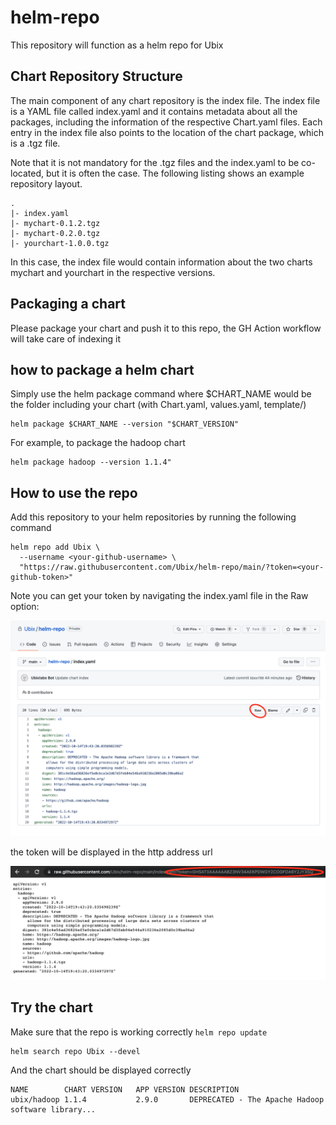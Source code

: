 # helm-repo

This repository will function as a helm repo for Ubix

## Chart Repository Structure
The main component of any chart repository is the index file. The index file is a YAML file called index.yaml and it contains metadata about all the packages, including the information of the respective Chart.yaml files. Each entry in the index file also points to the location of the chart package, which is a .tgz file.

Note that it is not mandatory for the .tgz files and the index.yaml to be co-located, but it is often the case. The following listing shows an example repository layout.

```
.
|- index.yaml
|- mychart-0.1.2.tgz
|- mychart-0.2.0.tgz
|- yourchart-1.0.0.tgz
```

In this case, the index file would contain information about the two charts mychart and yourchart in the respective versions. 

## Packaging a chart

Please package your chart and push it to this repo, the GH Action workflow will take care of indexing it

## how to package a helm chart
Simply use the helm package command where $CHART_NAME would be the folder including your chart (with Chart.yaml, values.yaml, template/)
```
helm package $CHART_NAME --version "$CHART_VERSION"
```

For example, to package the hadoop chart
```
helm package hadoop --version 1.1.4"
```

## How to use the repo
Add this repository to your helm repositories by running the following command

```
helm repo add Ubix \
  --username <your-github-username> \
  "https://raw.githubusercontent.com/Ubix/helm-repo/main/?token=<your-github-token>"
```

Note you can get your token by navigating the index.yaml file in the Raw option:

![token1](Readme/index_yaml.png)

the token will be displayed in the http address url

![token1](Readme/token.png)


## Try the chart
Make sure that the repo is working correctly
`helm repo update`
```
helm search repo Ubix --devel
```

And the chart should be displayed correctly
```
NAME       	CHART VERSION	APP VERSION	DESCRIPTION
ubix/hadoop	1.1.4        	2.9.0      	DEPRECATED - The Apache Hadoop software library...
```

